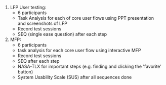 
1. LFP User testing:
	- 6 participants
	- Task Analysis for each of core user flows using PPT presentation and screenshots of LFP
	- Record test sessions
	- SEQ (single ease question) after each step
2. MFP:
	- 6 participants
	- task analysis for each core user flow using interactive MFP
	- Record test sessions
	- SEQ after each step
	- NASA-TLX for important steps (e.g. finding and clicking the 'favorite' button)
	- System Usability Scale (SUS) after all sequences done





